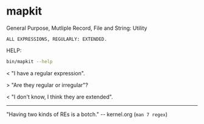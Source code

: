 # mapkit
General Purpose, Mutliple Record, File and String: Utility

    ALL EXPRESSIONS, REGULARLY: EXTENDED.

HELP:
```sh
bin/mapkit --help
```

\< "I have a regular expression".

\> "Are they regular or irregular"?

\< "I don't know, I think they are extended".

--------------------------------------------------------------------------------

"Having two kinds of REs is a botch." -- kernel.org (`man 7 regex`)

